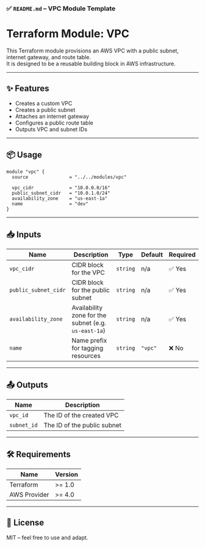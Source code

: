 ### ✅ `README.md` – VPC Module Template

# Terraform Module: VPC

This Terraform module provisions an AWS VPC with a public subnet, internet gateway, and route table.  
It is designed to be a reusable building block in AWS infrastructure.

---

## ✨ Features

- Creates a custom VPC
- Creates a public subnet
- Attaches an internet gateway
- Configures a public route table
- Outputs VPC and subnet IDs

---

## 📦 Usage

```hcl
module "vpc" {
  source               = "../../modules/vpc"

  vpc_cidr             = "10.0.0.0/16"
  public_subnet_cidr   = "10.0.1.0/24"
  availability_zone    = "us-east-1a"
  name                 = "dev"
}
````

---

## 📥 Inputs

| Name                 | Description                                          | Type     | Default | Required |
| -------------------- | ---------------------------------------------------- | -------- | ------- | -------- |
| `vpc_cidr`           | CIDR block for the VPC                               | `string` | n/a     | ✅ Yes    |
| `public_subnet_cidr` | CIDR block for the public subnet                     | `string` | n/a     | ✅ Yes    |
| `availability_zone`  | Availability zone for the subnet (e.g. `us-east-1a`) | `string` | n/a     | ✅ Yes    |
| `name`               | Name prefix for tagging resources                    | `string` | `"vpc"` | ❌ No     |

---

## 📤 Outputs

| Name        | Description                 |
| ----------- | --------------------------- |
| `vpc_id`    | The ID of the created VPC   |
| `subnet_id` | The ID of the public subnet |

---

## 🛠️ Requirements

| Name         | Version |
| ------------ | ------- |
| Terraform    | >= 1.0  |
| AWS Provider | >= 4.0  |

---

## 📄 License

MIT – feel free to use and adapt.

